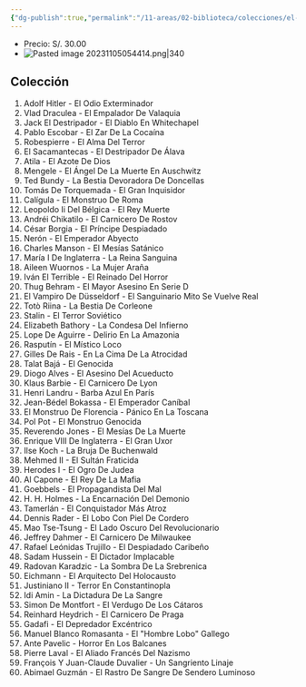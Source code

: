 ```yaml
---
{"dg-publish":true,"permalink":"/11-areas/02-biblioteca/colecciones/el-comercio-rostros-del-mal/","noteIcon":""}
---
```


- Precio: S/. 30.00
- ![Pasted image 20231105054414.png|340](/img/user/10%20Entrada%20%F0%9F%9B%92/%F0%9F%92%BE%20Adjuntos/Pasted%20image%2020231105054414.png)
## Colección
1. Adolf Hitler - El Odio Exterminador
2. Vlad Draculea - El Empalador De Valaquia
3. Jack El Destripador - El Diablo En Whitechapel
4. Pablo Escobar - El Zar De La Cocaína
5. Robespierre - El Alma Del Terror
6. El Sacamantecas - El Destripador De Álava
7. Atila - El Azote De Dios
8. Mengele - El Ángel De La Muerte En Auschwitz
9. Ted Bundy - La Bestia Devoradora De Doncellas
10. Tomás De Torquemada - El Gran Inquisidor
11. Calígula - El Monstruo De Roma
12. Leopoldo Ii Del Bélgica - El Rey Muerte
13. Andréi Chikatilo - El Carnicero De Rostov
14. César Borgia - El Príncipe Despiadado
15. Nerón - El Emperador Abyecto
16. Charles Manson - El Mesías Satánico
17. María I De Inglaterra - La Reina Sanguina
18. Aileen Wuornos - La Mujer Araña
19. Iván El Terrible - El Reinado Del Horror
20. Thug Behram - El Mayor Asesino En Serie D
21. El Vampiro De Düsseldorf - El Sanguinario Mito Se Vuelve Real
22. Totò Riina - La Bestia De Corleone
23. Stalin - El Terror Soviético
24. Elizabeth Bathory - La Condesa Del Infierno
25. Lope De Aguirre - Delirio En La Amazonia
26. Rasputín - El Místico Loco
27. Gilles De Rais - En La Cima De La Atrocidad
28. Talat Bajá - El Genocida
29. Diogo Alves - El Asesino Del Acueducto
30. Klaus Barbie - El Carnicero De Lyon
31. Henri Landru - Barba Azul En París
32. Jean-Bédel Bokassa - El Emperador Caníbal
33. El Monstruo De Florencia - Pánico En La Toscana
34. Pol Pot - El Monstruo Genocida
35. Reverendo Jones - El Mesías De La Muerte
36. Enrique VIII De Inglaterra - El Gran Uxor
37. Ilse Koch - La Bruja De Buchenwald
38. Mehmed II - El Sultán Fraticida
39. Herodes I - El Ogro De Judea
40. Al Capone - El Rey De La Mafia
41. Goebbels - El Propagandista Del Mal
42. H. H. Holmes - La Encarnación Del Demonio
43. Tamerlán - El Conquistador Más Atroz
44. Dennis Rader - El Lobo Con Piel De Cordero
45. Mao Tse-Tsung - El Lado Oscuro Del Revolucionario
46. Jeffrey Dahmer - El Carnicero De Milwaukee
47. Rafael Leónidas Trujillo - El Despiadado Caribeño
48. Sadam Hussein - El Dictador Implacable
49. Radovan Karadzic - La Sombra De La Srebrenica
50. Eichmann - El Arquitecto Del Holocausto
51. Justiniano II - Terror En Constantinopla
52. Idi Amin - La Dictadura De La Sangre
53. Simon De Montfort - El Verdugo De Los Cátaros
54. Reinhard Heydrich - El Carnicero De Praga
55. Gadafi - El Depredador Excéntrico
56. Manuel Blanco Romasanta - El "Hombre Lobo" Gallego
57. Ante Pavelic - Horror En Los Balcanes
58. Pierre Laval - El Aliado Francés Del Nazismo
59. François Y Juan-Claude Duvalier - Un Sangriento Linaje
60. Abimael Guzmán - El Rastro De Sangre De Sendero Luminoso	

